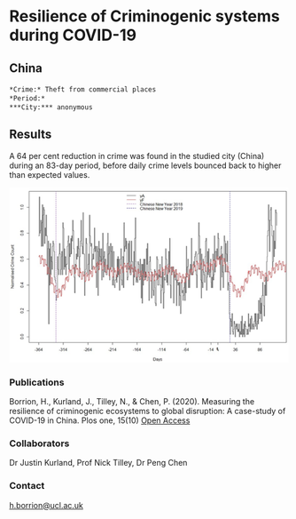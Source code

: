 # Resilience of Criminogenic systems during COVID-19
## China

```
*Crime:* Theft from commercial places
*Period:* 
***City:*** anonymous
```

## Results
A 64 per cent reduction in crime was found in the studied city (China) during an 83-day period, before daily crime levels bounced back to higher than expected values.

![Image](./China_timeseries_commercial_theft.png)

### Publications

Borrion, H., Kurland, J., Tilley, N., & Chen, P. (2020). Measuring the resilience of criminogenic ecosystems to global disruption: A case-study of COVID-19 in China. Plos one, 15(10) [Open Access](https://journals.plos.org/plosone/article?id=10.1371/journal.pone.0240077)



### Collaborators

Dr Justin Kurland,  Prof Nick Tilley, Dr Peng Chen


### Contact

h.borrion@ucl.ac.uk

